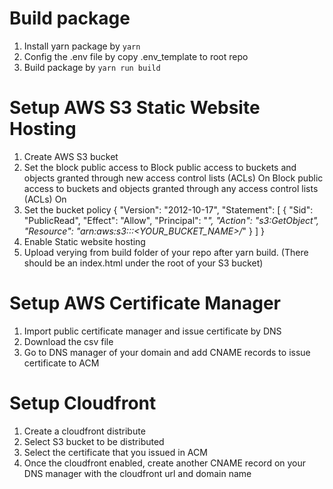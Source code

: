 # Build package
1. Install yarn package by `yarn`
2. Config the .env file by copy .env_template to root repo
3. Build package by `yarn run build`

# Setup AWS S3 Static Website Hosting
1. Create AWS S3 bucket
2. Set the block public access to 
    Block public access to buckets and objects granted through new access control lists (ACLs)
        On
    Block public access to buckets and objects granted through any access control lists (ACLs)
        On
3. Set the bucket policy
    {
    "Version": "2012-10-17",
    "Statement": [
        {
            "Sid": "PublicRead",
            "Effect": "Allow",
            "Principal": "*",
            "Action": "s3:GetObject",
            "Resource": "arn:aws:s3:::<YOUR_BUCKET_NAME>/*"
        }
        ]
    }
4. Enable Static website hosting
5. Upload verying from build folder of your repo after yarn build. (There should be an index.html under the root of your S3 bucket)

# Setup AWS Certificate Manager
1. Import public certificate manager and issue certificate by DNS
2. Download the csv file
3. Go to DNS manager of your domain and add CNAME records to issue certificate to ACM

# Setup Cloudfront
1. Create a cloudfront distribute
2. Select S3 bucket to be distributed
3. Select the certificate that you issued in ACM
4. Once the cloudfront enabled, create another CNAME record on your DNS manager with the cloudfront url and domain name
